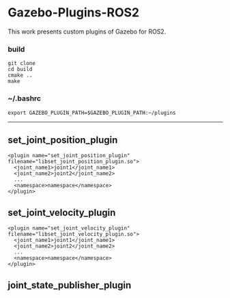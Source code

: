 # Gazebo-Plugins-ROS2

This work presents custom plugins of Gazebo for ROS2.

### build

```
git clone 
cd build
cmake ..
make
```
### ~/.bashrc
```
export GAZEBO_PLUGIN_PATH=$GAZEBO_PLUGIN_PATH:~/plugins
```

---

## set_joint_position_plugin
```
<plugin name="set_joint_position_plugin" filename="libset_joint_position_plugin.so">
  <joint_name1>joint1</joint_name1>
  <joint_name2>joint2</joint_name2>
  ...
  <namespace>namespace</namespace>
</plugin>
```

## set_joint_velocity_plugin
```
<plugin name="set_joint_velocity_plugin" filename="libset_joint_velocity_plugin.so">
  <joint_name1>joint1</joint_name1>
  <joint_name2>joint2</joint_name2>
  ...
  <namespace>namespace</namespace>
</plugin>
```

## joint_state_publisher_plugin
